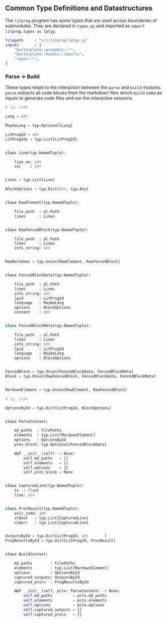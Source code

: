 ## Common Type Definitions and Datastructures

The `litprog` program has some types that are used across boundaries of submodules. They are declared in `types.py` and imported as `import litprog.types as lptyp`.

```yaml
filepath     : "src/litprog/lptyp.py"
inputs       : [
    "boilerplate::preamble::*",
    "boilerplate::module::imports",
    "types::*",
]
```

### Parse -> Build

These types relate to the interaction between the `parse` and `build` modules. `parse` extracts all code blocks from the markdown files which `build` uses as inputs to generate code files and run the interactive sessions.


```python
# lp: code

Lang = str

MaybeLang = typ.Optional[Lang]

LitProgId = str
LitProgIds = typ.List[LitProgId]


class Line(typ.NamedTuple):

    line_no: int
    val    : str


Lines = typ.List[Line]

BlockOptions = typ.Dict[str, typ.Any]


class RawElement(typ.NamedTuple):

    file_path  : pl.Path
    lines      : Lines


class RawFencedBlock(typ.NamedTuple):

    file_path  : pl.Path
    lines      : Lines
    info_string: str


RawMarkdown = typ.Union[RawElement, RawFencedBlock]


class FencedBlockData(typ.NamedTuple):

    file_path  : pl.Path
    lines      : Lines
    info_string: str
    lpid       : LitProgId
    language   : MaybeLang
    options    : BlockOptions
    content    : str


class FencedBlockMeta(typ.NamedTuple):

    file_path  : pl.Path
    lines      : Lines
    info_string: str
    lpid       : LitProgId
    language   : MaybeLang
    options    : BlockOptions


FencedBlock = typ.Union[FencedBlockData, FencedBlockMeta]
Block = typ.Union[RawFencedBlock, FencedBlockData, FencedBlockMeta]


MardownElement = typ.Union[RawElement, RawFencedBlock]
```


```python
# lp: code

OptionsById = typ.Dict[LitProgId, BlockOptions]


class ParseContext:

    md_paths  : FilePaths
    elements  : typ.List[MardownElement]
    options   : OptionsById
    prev_block: typ.Optional[FencedBlockData]

    def __init__(self) -> None:
        self.md_paths   = []
        self.elements   = []
        self.options    = {}
        self.prev_block = None


class CapturedLine(typ.NamedTuple):
    ts  : float
    line: str


class ProcResult(typ.NamedTuple):
    exit_code: int
    stdout   : typ.List[CapturedLine]
    stderr   : typ.List[CapturedLine]


OutputsById = typ.Dict[LitProgId, str       ]
ProgResultsById = typ.Dict[LitProgId, ProcResult]


class BuildContext:

    md_paths        : FilePaths
    elements        : typ.List[MardownElement]
    options         : OptionsById
    captured_outputs: OutputsById
    captured_procs  : ProgResultsById

    def __init__(self, pctx: ParseContext) -> None:
        self.md_paths         = pctx.md_paths
        self.elements         = pctx.elements
        self.options          = pctx.options
        self.captured_outputs = {}
        self.captured_procs   = {}
```
